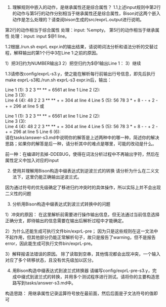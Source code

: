 1. 理解规则中嵌入的动作，是继承属性还是综合属性？
1.1上述input规则中第2行的动作与第5行的动作分别相当于继承属性还是综合属性，Bison对这两个嵌入动作是怎么处理的？请查阅bison生成的src/exprL.output进行说明。

第2行的动作相当于综合属性	处理：input: %empty。
第5行的动作相当于继承属性	处理：input: input $@1 line。

1.2根据./run.sh exprL expr.in的输出结果，请说明词法分析和语法分析的交替过程，解释输出的第1个行中3在Line 1:之前的原因。

1）把3归约为NUMBER输出3
2）把空归约为$@1输出Line 1：
3）继续

1.3请修改config/exprL-s3.y，使之能在解析每行前输出行号信息，即先后执行make exprL-s3和./run.sh exprL-s3 expr.in后，输出：

Line 1 (1):    3 2 3  **  **  = 6561 at line 1
Line 2 (2):    
Line 3 (3):    
Line 4 (4):    48 2 2 3  **  **  +  = 304 at line 4
Line 5 (5):    56 78 3  *  + 8  -  -  + 2  -  +  = 296 at line 5
或

Line 1 (1):    3 2 3  **  **  = 6561 at line 1
Line 2 (2):    
Line 3 (3):    
Line 4 (4):    48 2 2 3  **  **  +  = 304 at line 4
Line 5 (5):    56 78 3  *  + 8  -  -  + 2  -  +  = 296 at line 5
Line 6 (6):    
请在tasks/answer-s3.md中说明你的解答是上述两种中的哪一种，简述你的解决思路；如果你的解答是后一种，请分析其中的难点是哪里，可能的改动是什么。

前一种：在编译时去掉-DDEBUG，使得在词法分析过程中不再输出字符，然后在属性定义中加入对应的input

2. 使用并理解用Bison构造中缀表达式到逆波兰式的转换
请分析为什么在二义文法下，这里仍能正确输出逆波兰式。

因为通过符号的优先级确定了移进归约冲突时的具体操作，所以实际上并不会出现二义性的问题

3. 分析用Bison构造中缀表达式到波兰式转换中的问题


1）冲突的原因：
在这里解析前需要进行操作输出信息，但无法通过当前信息选择正确分支，即待输出的信息需要在输出后解析过程中才能确定。

2）为什么还能生成可执行文件bin/exprL-pre；
因为只是这些规则在这一文法中不起作用，但其他部分仍能正常解析句子，故只是报告了warning，但不是报告error，因此能生成可执行文件bin/exprL-pre。

3）解释报语法错误的原因。
除了读取到空串，其他情况都会出现冲突，一个输入对应了多个转移状态，且没有优先级加以区分。


4. 用Bison构造中缀表达式到波兰式转换器
请编写config/exprL-pre-s3.y，完成中缀式到波兰式的转换，并用多个测试程序进行测试。请将你的主要构造思路写到tasks/answer-s3.md中。

构造思路：
用继承属性记录运算符号放在最前面，然后后面是子文法符号的值即可

